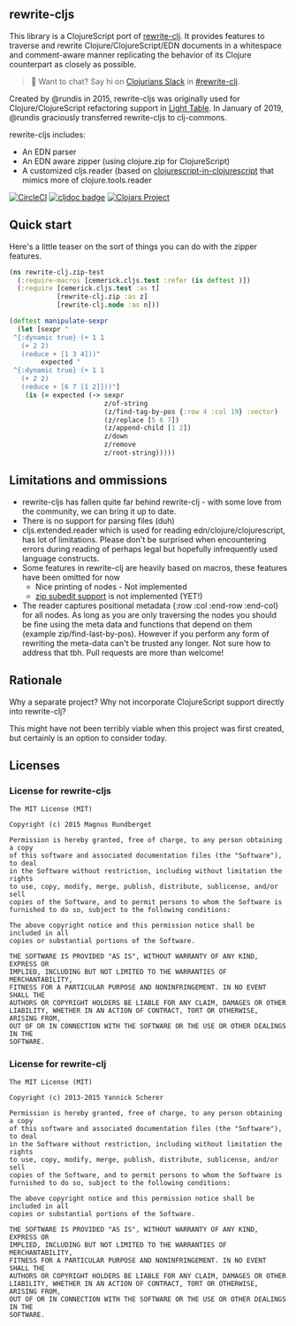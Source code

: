 ## rewrite-cljs

This library is a ClojureScript port of [rewrite-clj](https://github.com/xsc/rewrite-clj).
It provides features to traverse and rewrite Clojure/ClojureScript/EDN documents in a whitespace and comment-aware manner replicating
the behavior of its Clojure counterpart as closely as possible.

> :wave: Want to chat? Say hi on [Clojurians Slack](http://clojurians.net/) in [#rewrite-clj](https://clojurians.slack.com/messages/CHB5Q2XUJ).

Created by @rundis in 2015, rewrite-cljs was originally used for Clojure/ClojureScript refactoring support in [Light Table](https://github.com/LightTable/LightTable). In January of 2019, @rundis graciously transferred rewrite-cljs to clj-commons.

rewrite-cljs includes:
- An EDN parser
- An EDN aware zipper (using clojure.zip for ClojureScript)
- A customized cljs.reader (based on [clojurescript-in-clojurescript](https://github.com/kanaka/clojurescript/blob/cljs_in_cljs/src/cljs/cljs/reader.cljs) that mimics more of clojure.tools.reader

[![CircleCI](https://circleci.com/gh/clj-commons/rewrite-cljs.svg?style=svg)](https://circleci.com/gh/clj-commons/rewrite-cljs)
[![cljdoc badge](https://cljdoc.org/badge/rewrite-cljs)](https://cljdoc.org/d/rewrite-cljs)
[![Clojars Project](https://img.shields.io/clojars/v/rewrite-cljs.svg)](https://clojars.org/rewrite-cljs)

## Quick start
Here's a little teaser on the sort of things you can do with the zipper features.

```clojure
(ns rewrite-clj.zip-test
  (:require-macros [cemerick.cljs.test :refer (is deftest )])
  (:require [cemerick.cljs.test :as t]
            [rewrite-clj.zip :as z]
            [rewrite-clj.node :as n]))

(deftest manipulate-sexpr
  (let [sexpr "
 ^{:dynamic true} (+ 1 1
   (+ 2 2)
   (reduce + [1 3 4]))"
        expected "
 ^{:dynamic true} (+ 1 1
   (+ 2 2)
   (reduce + [6 7 [1 2]]))"]
    (is (= expected (-> sexpr
                        z/of-string
                        (z/find-tag-by-pos {:row 4 :col 19} :vector)
                        (z/replace [5 6 7])
                        (z/append-child [1 2])
                        z/down
                        z/remove
                        z/root-string)))))
```

## Limitations and ommissions

- rewrite-cljs has fallen quite far behind rewrite-clj - with some love from the community, we can bring it up to date.
- There is no support for parsing files (duh)
- cljs.extended.reader which is used for reading edn/clojure/clojurescript, has lot of limitations. Please don't be surprised
when encountering errors during reading of perhaps legal but hopefully infrequently used language constructs.
- Some features in rewrite-clj are heavily based on macros, these features have been omitted for now
  - Nice printing of nodes - Not implemented
  - [zip subedit support](https://github.com/xsc/rewrite-clj/blob/master/src/rewrite_clj/zip/subedit.clj) is not implemented (YET!)
- The reader captures positional metadata {:row :col :end-row :end-col} for all nodes. As long as you are only traversing the nodes you should be fine using the meta data and functions that depend on them (example zip/find-last-by-pos). However if you perform any form of rewriting the meta-data can't be trusted any longer. Not sure how to address that tbh. Pull requests are more than welcome!

## Rationale
Why a separate project? Why not incorporate ClojureScript support directly into rewrite-clj?

This might have not been terribly viable when this project was first created, but certainly is an option to consider today.

## Licenses

### License for rewrite-cljs
```
The MIT License (MIT)

Copyright (c) 2015 Magnus Rundberget

Permission is hereby granted, free of charge, to any person obtaining a copy
of this software and associated documentation files (the "Software"), to deal
in the Software without restriction, including without limitation the rights
to use, copy, modify, merge, publish, distribute, sublicense, and/or sell
copies of the Software, and to permit persons to whom the Software is
furnished to do so, subject to the following conditions:

The above copyright notice and this permission notice shall be included in all
copies or substantial portions of the Software.

THE SOFTWARE IS PROVIDED "AS IS", WITHOUT WARRANTY OF ANY KIND, EXPRESS OR
IMPLIED, INCLUDING BUT NOT LIMITED TO THE WARRANTIES OF MERCHANTABILITY,
FITNESS FOR A PARTICULAR PURPOSE AND NONINFRINGEMENT. IN NO EVENT SHALL THE
AUTHORS OR COPYRIGHT HOLDERS BE LIABLE FOR ANY CLAIM, DAMAGES OR OTHER
LIABILITY, WHETHER IN AN ACTION OF CONTRACT, TORT OR OTHERWISE, ARISING FROM,
OUT OF OR IN CONNECTION WITH THE SOFTWARE OR THE USE OR OTHER DEALINGS IN THE
SOFTWARE.
```

### License for rewrite-clj
```
The MIT License (MIT)

Copyright (c) 2013-2015 Yannick Scherer

Permission is hereby granted, free of charge, to any person obtaining a copy
of this software and associated documentation files (the "Software"), to deal
in the Software without restriction, including without limitation the rights
to use, copy, modify, merge, publish, distribute, sublicense, and/or sell
copies of the Software, and to permit persons to whom the Software is
furnished to do so, subject to the following conditions:

The above copyright notice and this permission notice shall be included in all
copies or substantial portions of the Software.

THE SOFTWARE IS PROVIDED "AS IS", WITHOUT WARRANTY OF ANY KIND, EXPRESS OR
IMPLIED, INCLUDING BUT NOT LIMITED TO THE WARRANTIES OF MERCHANTABILITY,
FITNESS FOR A PARTICULAR PURPOSE AND NONINFRINGEMENT. IN NO EVENT SHALL THE
AUTHORS OR COPYRIGHT HOLDERS BE LIABLE FOR ANY CLAIM, DAMAGES OR OTHER
LIABILITY, WHETHER IN AN ACTION OF CONTRACT, TORT OR OTHERWISE, ARISING FROM,
OUT OF OR IN CONNECTION WITH THE SOFTWARE OR THE USE OR OTHER DEALINGS IN THE
SOFTWARE.
```
